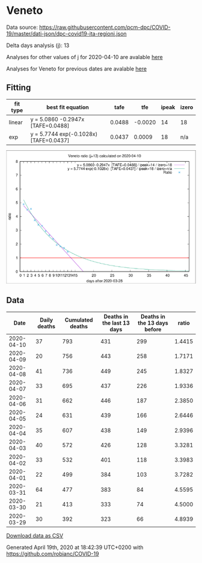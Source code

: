 # Veneto

Data source: https://raw.githubusercontent.com/pcm-dpc/COVID-19/master/dati-json/dpc-covid19-ita-regioni.json

Delta days analysis (j): 13

Analyses for other values of j for 2020-04-10 are avalable [here](../2020-04-10/README.md)

Analyses for Veneto for previous dates are avalable [here](../README.md)

## Fitting 
|fit type|best fit equation|tafe|tfe|ipeak|izero|
|-------|-----|--------|------|---|---|
|linear|y = 5.0860 -0.2947x  [TAFE=0.0488]|0.0488|-0.0020|14|18|
|exp|y = 5.7744 exp(-0.1028x)  [TAFE=0.0437]|0.0437|0.0009|18|n/a|

![Plot](COVID-19_veneto_j13_2020-04-10.png)

## Data
|Date|Daily deaths|Cumulated deaths|Deaths in the last 13 days|Deaths in the 13 days before|ratio|
|----|----------|-----------|-------|--------------------|-----|
|2020-04-10|37|793|431|299|1.4415|
|2020-04-09|20|756|443|258|1.7171|
|2020-04-08|41|736|449|245|1.8327|
|2020-04-07|33|695|437|226|1.9336|
|2020-04-06|31|662|446|187|2.3850|
|2020-04-05|24|631|439|166|2.6446|
|2020-04-04|35|607|438|149|2.9396|
|2020-04-03|40|572|426|128|3.3281|
|2020-04-02|33|532|401|118|3.3983|
|2020-04-01|22|499|384|103|3.7282|
|2020-03-31|64|477|383|84|4.5595|
|2020-03-30|21|413|333|74|4.5000|
|2020-03-29|30|392|323|66|4.8939|

[Download data as CSV](COVID-19_veneto_j13_2020-04-10.csv)

Generated April 19th, 2020 at 18:42:39 UTC+0200 with https://github.com/robianc/COVID-19
